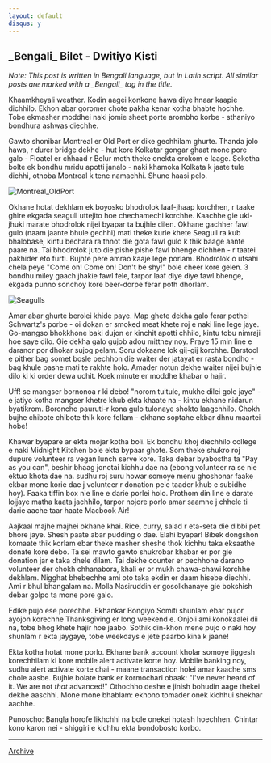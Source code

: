 ```yaml
---
layout: default
disqus: y
---
```


## \_Bengali\_ Bilet - Dwitiyo Kisti

*Note: This post is written in Bengali language, but in Latin script. All similar posts are marked with a \_Bengali\_ tag in the title.*

Khaamkheyali weather. Kodin aagei konkone hawa diye hnaar kaapie dichhilo. Ekhon abar goromer chote pakha kenar kotha bhabte hochhe. Tobe ekmasher moddhei naki jomie sheet porte arombho korbe - sthaniyo bondhura ashwas diechhe.

Gawto shonibar Montreal er Old Port er dike gechhilam ghurte. Thanda jolo hawa, r durer bridge dekhe - hut kore Kolkatar gongar ghaat mone pore galo - Floatel er chhaad r Belur moth theke onekta erokom e laage. Sekotha bolte ek bondhu mridu apotti janalo - naki khamoka Kolkata k jaate tule dichhi, othoba Montreal k tene namachhi. Shune haasi pelo.

![Montreal_OldPort](/gogolghoshal/images/Montreal_OldPort.jpg)

Okhane hotat dekhlam ek boyosko bhodrolok laaf-jhaap korchhen, r taake ghire ekgada seagull uttejito hoe chechamechi korchhe. Kaachhe gie uki-jhuki marate bhodrolok nijei byapar ta bujhie dilen. Okhane gachher fawl gulo (naam jaante bhule gechhi) mati theke kurie khete Seagull ra kub bhalobase, kintu bechara ra thnot die gota fawl gulo k thik baage aante paare na. Tai bhodrolok juto die pishe pishe fawl bhenge dichhen - r taatei pakhider eto furti. Bujhte pere amrao kaaje lege porlam. Bhodrolok o utsahi chela peye "Come on! Come on! Don't be shy!" bole cheer kore gelen. 3 bondhu miley gaach jhakie fawl fele, tarpor laaf diye diye fawl bhenge, ekgada punno sonchoy kore beer-dorpe ferar poth dhorlam.

![Seagulls](/gogolghoshal/images/Seagulls.jpg)

Amar abar ghurte berolei khide paye. Map ghete dekha galo ferar pothei Schwartz's porbe - oi dokan er smoked meat khete roj e naki line lege jaye. Go-mangso bhokkhone baki dujon er kinchit apotti chhilo, kintu tobu nimraji hoe saye dilo. Gie dekha galo gujob adou mitthey noy. Praye 15 min line e daranor por dhokar sujog pelam. Soru dokaane lok gij-gij korchhe. Barstool e pither bag somet bosle pechhon die waiter der jatayat er rasta bondho - bag khule pashe mati te rakhte holo. Amader notun dekhe waiter nijei bujhie dilo ki ki order dewa uchit. Koek minute er moddhe khabar o hajir.

Uff! se mangser bornonoa r ki debo! "norom tultule, mukhe dilei gole jaye" - e jatiyo kotha mangser khetre khub ekta khaate na - kintu ekhane nidarun byatikrom. Boroncho pauruti-r kona gulo tulonaye shokto laagchhilo. Chokh bujhe chibote chibote thik kore fellam - ekhane soptahe ekbar dhnu maartei hobe! 

Khawar byapare ar ekta mojar kotha boli. Ek bondhu khoj diechhilo college e naki Midnight Kitchen bole ekta bypaar ghote. Som theke shukro roj dupure volunteer ra vegan lunch serve kore. Taka debar byabostha ta "Pay as you can", beshir bhaag jonotai kichhu dae na (ebong volunteer ra se nie ektuo khota dae na. sudhu roj suru howar somoye menu ghoshonar faake ekbar mone korie dae j volunteer r donation pele taader khub e subidhe hoy). Faaka tiffin box nie line e darie porlei holo. Prothom din line e darate lojjaye matha kaata jachhilo, tarpor nojore porlo amar saamne j chhele ti darie aache taar haate Macbook Air! 

Aajkaal majhe majhei okhane khai. Rice, curry, salad r eta-seta die dibbi pet bhore jaye. Shesh paate abar pudding o dae. Elahi byapar! Bibek dongshon komaate thik korlam ebar theke masher sheshe thok kichhu taka eksaathe donate kore debo. Ta sei mawto gawto shukrobar khabar er por gie donation jar e taka dhele dilam. Tai dekhe counter er pechhone darano volunteer der chokh chhanabora, khali er or mukh chawa-chawi korchhe dekhlam. Nigghat bhebechhe ami oto taka ekdin er daam hisebe diechhi. Ami r bhul bhangalam na. Molla Nasiruddin er gosolkhanaye gie bokshish debar golpo ta mone pore galo.

Edike pujo ese porechhe. Ekhankar Bongiyo Somiti shunlam ebar pujor ayojon korechhe Thanksgiving er long weekend e. Onjoli ami konokaalei dii na, tobe bhog khete hajir hoe jaabo. Sothik din-khon mene pujo o naki hoy shunlam r ekta jaygaye, tobe weekdays e jete paarbo kina k jaane!

Ekta kotha hotat mone porlo. Ekhane bank account kholar somoye jiggesh korechhilam ki kore mobile alert activate korte hoy. Mobile banking noy, sudhu alert activate korte chai - maane transaction holei amar kaache sms chole aasbe. Bujhie bolate bank er kormochari obaak: "I've never heard of it. We are not *that* advanced!" Othochho deshe e jinish bohudin aage thekei dekhe aaschhi. Mone mone bhablam: ekhono tomader onek kichhui shekhar aachhe.

Punoscho: Bangla horofe likhchhi na bole onekei hotash hoechhen. Chintar kono karon nei - shiggiri e kichhu ekta bondobosto korbo.

* * *

[Archive](/gogolghoshal/archive)
